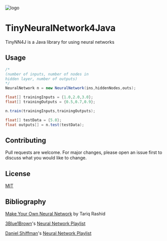 ![logo](https://i.imgur.com/D6f4eJR.png)
# TinyNeuralNetwork4Java

TinyNN4J is a Java library for using neural networks


## Usage

```java
/*
(number of inputs, number of nodes in 
hidden layer, number of outputs)
*/
NeuralNetwork n = new NeuralNetwork(ins,hiddenNodes,outs);

float[] trainingInputs = {1.0,2.0,3.0};
float[] trainingOutputs = {0.5,0.7,0.9};

n.train(trainingInputs,trainingOutputs);

float[] testData = {5.0};
float outputs[] = n.test(testData);
```
## Contributing
Pull requests are welcome. For major changes, please open an issue first to discuss what you would like to change.

## License
[MIT](https://choosealicense.com/licenses/mit/)

## Bibliography
[Make Your Own Neural Network](https://www.amazon.com/gp/product/1530826608/) by Tariq Rashid

[3Blue1Brown](https://github.com/3b1b/)'s [Neural Network Playlist](https://www.youtube.com/playlist?list=PLZHQObOWTQDNU6R1_67000Dx_ZCJB-3pi/)

[Daniel Shiffman](https://github.com/shiffman/)'s [Neural Network Playlist](https://www.youtube.com/playlist?list=PLRqwX-V7Uu6aCibgK1PTWWu9by6XFdCfh/)
